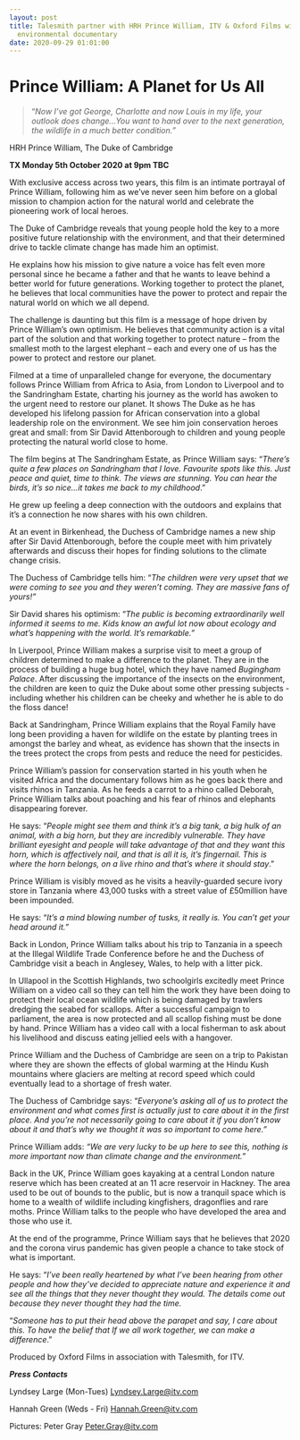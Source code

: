 ```yaml
---
layout: post
title: Talesmith partner with HRH Prince William, ITV & Oxford Films with a new
  environmental documentary
date: 2020-09-29 01:01:00
---
```

# **Prince William: A Planet for Us All**

> “*Now I’ve got George, Charlotte and now Louis in my life, your outlook does change…You want to hand over to the next generation, the wildlife in a much better condition.”*

HRH Prince William, The Duke of Cambridge

**TX Monday 5th October 2020 at 9pm TBC**

With exclusive access across two years, this film is an intimate portrayal of Prince William, following him as we’ve never seen him before on a global mission to champion action for the natural world and celebrate the pioneering work of local heroes.

The Duke of Cambridge reveals that young people hold the key to a more positive future relationship with the environment, and that their determined drive to tackle climate change has made him an optimist.

He explains how his mission to give nature a voice has felt even more personal since he became a father and that he wants to leave behind a better world for future generations. Working together to protect the planet, he believes that local communities have the power to protect and repair the natural world on which we all depend.

The challenge is daunting but this film is a message of hope driven by Prince William’s own optimism. He believes that community action is a vital part of the solution and that working together to protect nature – from the smallest moth to the largest elephant – each and every one of us has the power to protect and restore our planet.

Filmed at a time of unparalleled change for everyone, the documentary follows Prince William from Africa to Asia, from London to Liverpool and to the Sandringham Estate, charting his journey as the world has awoken to the urgent need to restore our planet. It shows The Duke as he has developed his lifelong passion for African conservation into a global leadership role on the environment. We see him join conservation heroes great and small: from Sir David Attenborough to children and young people protecting the natural world close to home. 

The film begins at The Sandringham Estate, as Prince William says: “*There’s quite a few places on Sandringham that I love. Favourite spots like this. Just peace and quiet, time to think. The views are stunning. You can hear the birds, it’s so nice…it takes me back to my childhood*.”

He grew up feeling a deep connection with the outdoors and explains that it’s a connection he now shares with his own children.

At an event in Birkenhead, the Duchess of Cambridge names a new ship after Sir David Attenborough, before the couple meet with him privately afterwards and discuss their hopes for finding solutions to the climate change crisis.

The Duchess of Cambridge tells him: “*The children were very upset that we were coming to see you and they weren’t coming. They are massive fans of yours!”*



Sir David shares his optimism: “*The public is becoming extraordinarily well informed it seems to me. Kids know an awful lot now about ecology and what’s happening with the world. It’s remarkable.”*

In Liverpool, Prince William makes a surprise visit to meet a group of children determined to make a difference to the planet. They are in the process of building a huge bug hotel, which they have named *Bugingham Palace*. After discussing the importance of the insects on the environment, the children are keen to quiz the Duke about some other pressing subjects - including whether his children can be cheeky and whether he is able to do the floss dance!

Back at Sandringham, Prince William explains that the Royal Family have long been providing a haven for wildlife on the estate by planting trees in amongst the barley and wheat, as evidence has shown that the insects in the trees protect the crops from pests and reduce the need for pesticides.

Prince William’s passion for conservation started in his youth when he visited Africa and the documentary follows him as he goes back there and visits rhinos in Tanzania. As he feeds a carrot to a rhino called Deborah, Prince William talks about poaching and his fear of rhinos and elephants disappearing forever.

He says: “*People might see them and think it’s a big tank, a big hulk of an animal, with a big horn, but they are incredibly vulnerable. They have brilliant eyesight and people will take advantage of that and they want this horn, which is affectively nail, and that is all it is, it’s fingernail.* *This is where the horn belongs, on a live rhino and that’s where it should stay*.”

Prince William is visibly moved as he visits a heavily-guarded secure ivory store in Tanzania where 43,000 tusks with a street value of £50million have been impounded.

He says: “*It’s a mind blowing number of tusks, it really is. You can’t get your head around it.”*



Back in London, Prince William talks about his trip to Tanzania in a speech at the Illegal Wildlife Trade Conference before he and the Duchess of Cambridge visit a beach in Anglesey, Wales, to help with a litter pick.

In Ullapool in the Scottish Highlands, two schoolgirls excitedly meet Prince William on a video call so they can tell him the work they have been doing to protect their local ocean wildlife which is being damaged by trawlers dredging the seabed for scallops. After a successful campaign to parliament, the area is now protected and all scallop fishing must be done by hand. Prince William has a video call with a local fisherman to ask about his livelihood and discuss eating jellied eels with a hangover.

Prince William and the Duchess of Cambridge are seen on a trip to Pakistan where they are shown the effects of global warming at the Hindu Kush mountains where glaciers are melting at record speed which could eventually lead to a shortage of fresh water.

The Duchess of Cambridge says: “*Everyone’s asking all of us to protect the environment and what comes first is actually just to care about it in the first place. And you’re not necessarily going to care about it if you don’t know about it and that’s why we thought it was so important to come here.”*



Prince William adds: *“We are very lucky to be up here to see this, nothing is more important now than climate change and the environment.”*



Back in the UK, Prince William goes kayaking at a central London nature reserve which has been created at an 11 acre reservoir in Hackney. The area used to be out of bounds to the public, but is now a tranquil space which is home to a wealth of wildlife including kingfishers, dragonflies and rare moths. Prince William talks to the people who have developed the area and those who use it.

At the end of the programme, Prince William says that he believes that 2020 and the corona virus pandemic has given people a chance to take stock of what is important.

He says: “*I’ve been really heartened by what I’ve been hearing from other people and how they’ve decided to appreciate nature and experience it and see all the things that they never thought they would. The details come out because they never thought they had the time.*

“*Someone has to put their head above the parapet and say, I care about this. To have the belief that If we all work together, we can make a difference*.”

Produced by Oxford Films in association with Talesmith, for ITV.

***Press Contacts***

Lyndsey Large (Mon-Tues) Lyndsey.Large@itv.com

Hannah Green (Weds - Fri) Hannah.Green@itv.com

Pictures: Peter Gray Peter.Gray@itv.com